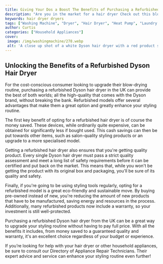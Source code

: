 ```yaml
---
title: Giving Your Dos a Boost The Benefits of Purchasing a Refurbished Dyson Hair Dryer in the UK
description: "Are you in the market for a hair dryer Check out this blog post to find out the benefits of purchasing a refurbished Dyson hair dryer in the UK Learn why refurbished products can be a great choice for giving your dos a boost"
keywords: hair dryer dryers
tags: ["Washing Machine", "Dryer", "Hair Dryer", "Heat Pump", "Laundry Appliances"]
author: Curtis
categories: ["Household Appliances"]
cover: 
 image: /img/washingmachine/278.webp
 alt: 'A close up shot of a white Dyson hair dryer with a red product sticker accompanied by a light blue backdrop with the text Refurbished Dyson Hair Dryer UK'
---
```

## Unlocking the Benefits of a Refurbished Dyson Hair Dryer

For the cost-conscious consumer looking to upgrade their blow-drying routine, purchasing a refurbished Dyson hair dryer in the UK can provide the best of both worlds; all the high-quality that comes with the Dyson brand, without breaking the bank. Refurbished models offer several advantages that make them a great option and greatly enhance your styling routine.

The first key benefit of opting for a refurbished hair dryer is of course the money saved. These devices, while ordinarily quite expensive, can be obtained for significantly less if bought used. This cash savings can then be put towards other items, such as salon-quality styling products or an upgrade to a more specialised model.

Getting a refurbished hair dryer also ensures that you're getting quality product. Every single Dyson hair dryer must pass a strict quality assessment and meet a long list of safety requirements before it can be certified and put back on the market. This means that, while you won't be getting the product with its original box and packaging, you'll be sure of its quality and safety.

Finally, if you're going to be using styling tools regularly, opting for a refurbished model is a great eco-friendly and sustainable move. By buying pre-owned instead of new, you're reducing the amount of new products that have to be manufactured, saving energy and resources in the process. Additionally, many refurbished products now include a warranty, so your investment is still well-protected.

Purchasing a refurbished Dyson hair dryer from the UK can be a great way to upgrade your styling routine without having to pay full price. With all the benefits it includes, from money saved to a guaranteed quality and warranty, it's an excellent choice regardless of your budget or experience.

If you’re looking for help with your hair dryer or other household appliances, be sure to consult our Directory of Appliance Repair Technicians. Their expert advice and service can enhance your styling routine even further!
